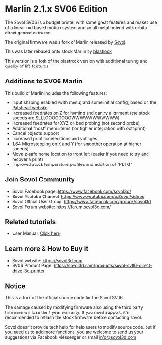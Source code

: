 # Marlin 2.1.x SV06 Edition

The Sovol SV06 is a budget printer with some great features and makes use of a linear rod based motion system and an all metal hotend with orbital direct geared extruder.

The original firmware was a fork of Marlin released by [Sovol](https://github.com/Sovol3d/Sv06-Source-Code).

This was later rebased onto stock Marlin by [blastrock](https://github.com/blastrock/Marlin-sv06/tree/rebase-sovol-2.1.2-xtwist)

This version is a fork of the blastrock version with additional tuning and quality of life features.

## Additions to SV06 Marlin

This build of Marlin includes the following features:

* Input shaping enabled (with menu) and some initial config, based on the [Patshead website](https://blog.patshead.com/2023/10/marlin-input-shaping-on-the-sovol-sv06-three-months-later.html)
* Increased feedrates on Z for homing and gantry alignment (the stock speeds are SLLLOOOOOOOOWWWWWWWWWWW)
* Increased feedrates for XYZ on bed probing (not second probe)
* Additional "host" menu items (for tighter integration with octoprint)
* Cancel objects support
* Increased print accelerations and voltages
* 1/64 Microstepping on X and Y (for smoother operation at higher speeds)
* Move z-safe home location to front left (easier if you need to try and recover a print)
* Improved stock temperature profiles and addition of "PETG"


## Join Sovol Community

- Sovol Facebook page: https://www.facebook.com/sovol3d/
- Sovol Youtube Channel: https://www.youtube.com/c/Sovol/videos
- Sovol Offcial User Group: https://www.facebook.com/groups/sovol3d
- Sovol Forum website: https://forum.sovol3d.com/

## Related tutorials 

- User Manual. [Click here](https://drive.google.com/drive/folders/10uJUe-J0IutQSNI4IS-Tbwym4Ch8Yw6x)

## Learn more & How to Buy it

- Sovol website: https://sovol3d.com
- SV06 Product Page: https://sovol3d.com/products/sovol-sv06-direct-drive-3d-printer

## Notice

This is a fork of the official source code for the Sovol SV06. 

The damage caused by modifying firmware also using the third party firmware will lose the 1 year warranty. If you need support, it’s recommended to reflash the stock firmware before contacting sovol.

Sovol doesn’t provide tech help for help users to modify source code, but if you need us to add more functions, you are welcome to send us your suggestions via Facebook Messenger or email 
info@sovol3d.com